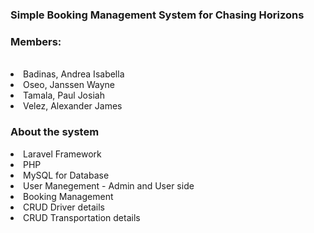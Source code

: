 <h3>Simple Booking Management System for Chasing Horizons</h3>

<h3>Members:</h3><br>
<li>Badinas, Andrea Isabella </li>
<li>Oseo, Janssen Wayne</li>
<li>Tamala, Paul Josiah</li>
<li>Velez, Alexander James</li>

<h3>About the system</h3>
<li>Laravel Framework</li>
<li>PHP</li>
<li>MySQL for Database </li>
<li>User Manegement - Admin and User side</li>
<li>Booking Management</li>
<li>CRUD Driver details</li>
<li>CRUD Transportation details</li>


